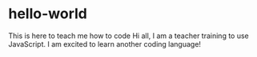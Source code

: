 # hello-world
This is here to teach me how to code
Hi all,
I am a teacher training to use JavaScript. I am excited to learn another coding language!

